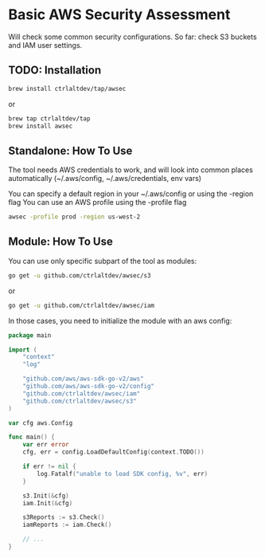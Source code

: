 # Basic AWS Security Assessment

Will check some common security configurations.
So far: check S3 buckets and IAM user settings.

## TODO: Installation

```sh
brew install ctrlaltdev/tap/awsec
```
or 
```sh
brew tap ctrlaltdev/tap
brew install awsec
```

## Standalone: How To Use

The tool needs AWS credentials to work, and will look into common places automatically (~/.aws/config, ~/.aws/credentials, env vars)

You can specify a default region in your ~/.aws/config or using the -region flag
You can use an AWS profile using the -profile flag

```sh
awsec -profile prod -region us-west-2
```

## Module: How To Use

You can use only specific subpart of the tool as modules:

```sh
go get -u github.com/ctrlaltdev/awsec/s3
```
or
```sh
go get -u github.com/ctrlaltdev/awsec/iam
```

In those cases, you need to initialize the module with an aws config:
```go
package main

import (
	"context"
	"log"

	"github.com/aws/aws-sdk-go-v2/aws"
	"github.com/aws/aws-sdk-go-v2/config"
	"github.com/ctrlaltdev/awsec/iam"
	"github.com/ctrlaltdev/awsec/s3"
)

var cfg aws.Config

func main() {
	var err error
	cfg, err = config.LoadDefaultConfig(context.TODO())

	if err != nil {
		log.Fatalf("unable to load SDK config, %v", err)
	}

	s3.Init(&cfg)
	iam.Init(&cfg)

	s3Reports := s3.Check()
	iamReports := iam.Check()

	// ...
}
```
